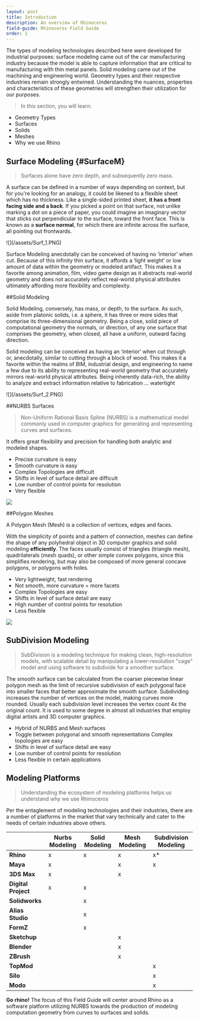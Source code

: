 ```yaml
---
layout: post
title: Introduction
description: An overview of Rhinoceros
field-guide: Rhinoceros Field Guide
order: 1
---
```


The types of modeling technologies described here were developed for industrial purposes: surface modeling came out of the car manufacturing industry because the model is able to capture information that are critical to manufacturing with thin metal panels. Solid modeling came out of the machining and engineering world. Geometry types and their respective industries remain strongly entwined. Understanding the nuances, properties and characteristics of these geometries will strengthen their utilization for our purposes.

> In this section, you will learn:
* Geometry Types
* Surfaces
* Solids
* Meshes
* Why we use Rhino

## Surface Modeling {#SurfaceM}
>Surfaces alone have zero depth, and subsequently zero mass.

A surface can be defined in a number of ways depending on context, but for you're looking for an analogy, it could be likened to a flexible sheet which has no thickness. Like a single-sided printed sheet, **it has a front facing side and a back**. If you picked a point on that surface, not unlike marking a dot on a piece of paper, you could imagine an imaginary vector that sticks out perpendicular to the surface, toward the front face. This is known as a **surface normal**, for which there are infinite across the surface, all pointing out frontwards.

<div class=centered>
![](/assets/Surf_1.PNG)
</div>

Surface Modeling anecdotally can be conceived of having no ‘interior’ when cut. Because of this infinity thin surface, it affords a ‘light weight’ or low amount of data within the geometry or modeled artifact. This makes it a favorite among animation, film, video game design as it abstracts real-world geometry and does not accurately reflect real-world physical attributes ultimately affording more flexibility and complexity.


##Solid Modeling


Solid Modeling, conversely, has mass, or depth, to the surface. As such, aside from platonic solids, i.e. a sphere, it has three or more sides that comprise its three-dimensional geometry. Being a close, solid piece of computational geometry the normals, or direction, of any one surface that comprises the geometry, when closed, all have a uniform, outward facing direction.

Solid modeling can be conceived as having an ‘interior’ when cut through or, anecdotally, similar to cutting through a block of wood. This makes it a favorite within the realms of BIM, industrial design, and engineering to name a few due to its ability to representing real-world geometry that accurately mirrors real-world physical attributes. Being inherently data-rich, the ability to analyze and extract information relative to fabrication … watertight

<div class=centered>
![](/assets/Surf_2.PNG)
</div>

##NURBS Surfaces

>Non-Uniform Rational Basis Spline (NURBS) is a mathematical model commonly used in computer graphics for generating and representing curves and surfaces.

It offers great flexibility and precision for handling both analytic and modeled shapes.

* Precise curvature is easy
* Smooth curvature is easy
* Complex Topologies are difficult
* Shifts in level of surface detail are difficult
* Low number of control points for resolution
* Very flexible

![](/assets/Surf_3.PNG)

##Polygon Meshes

A Polygon Mesh (Mesh) is a collection of vertices, edges and faces.

With the simplicity of points and a pattern of connection, meshes can define the shape of any polyhedral object in 3D computer graphics and solid modeling **efficiently**. The faces usually consist of triangles (triangle mesh), quadrilaterals (mesh quads), or other simple convex polygons, since this simplifies rendering, but may also be composed of more general concave polygons, or polygons with holes.


* Very lightweight, fast rendering
* Not smooth, more curvature = more facets
* Complex Topologies are easy
* Shifts in level of surface detail are easy
* High number of control points for resolution
* Less flexible

![](/assets/Surf_4.PNG)

## SubDivision Modeling

>SubDivision is a modeling technique for making clean, high-resolution models, with scalable detail by manipulating a lower-resolution "cage" model and using software to subdivide for a smoother surface.

The smooth surface can be calculated from the coarser piecewise linear polygon mesh as the limit of recursive subdivision of each polygonal face into smaller faces that better approximate the smooth surface. Subdividing increases the number of vertices on the model, making curves more rounded. Usually each subdivision level increases the vertex count 4x the original count.
It is used to some degree in almost all industries that employ digital artists and 3D computer graphics.

* Hybrid of NURBS and Mesh surfaces
* Toggle between polygonal and smooth representations
Complex topologies are easy
* Shifts in level of surface detail are easy
* Low number of control points for resolution
* Less flexible in certain applications

## Modeling Platforms
> Understanding the ecosystem of modeling platforms helps us understand why we use Rhinoceros

Per the entaglement of modeling technologies and their industries, there are a number of platforms in the market that vary technically and cater to the needs of certain industries above others.

| | Nurbs Modeling | Solid Modeling | Mesh Modeling | Subdivision Modeling |
| --- | --- | --- | --- | --- |
| **Rhino** | x | x | x | x* |
| **Maya** | x | | x | x |
| **3DS Max**| x | | x | |
| **Digital Project** | x | x | | |
| **Solidworks** | | x | | |
| **Alias Studio** | | x | | |
| **FormZ**| | x | | |
| **Sketchup** | | | x | |
| **Blender** | | | x | |
| **ZBrush**| | | x | |
| **TopMod** | | | | x |
| **Silo** | | | | x |
| **Modo** | | | | x |

<div class="alert alert-success"><strong>Go rhino!</strong> The focus of this Field Guide will center around Rhino as a software platform utilizing NURBS towards the production of modeling computation geometry from curves to surfaces and solids.
</div>




